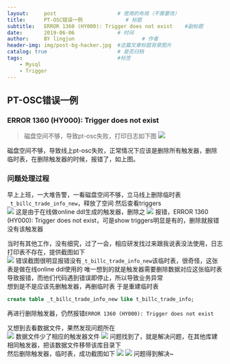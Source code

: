 ```yaml
---
layout:     post   				    # 使用的布局（不需要改）
title:      PT-OSC错误一例 				# 标题 
subtitle:   ERROR 1360 (HY000): Trigger does not exist    #副标题
date:       2019-06-06 				# 时间
author:     BY lingjun						# 作者
header-img: img/post-bg-hacker.jpg 	#这篇文章标题背景图片
catalog: true 						# 是否归档
tags:								#标签
    - Mysql
    - Trigger
---
```


## PT-OSC错误一例 

### ERROR 1360 (HY000): Trigger does not exist
> 磁盘空间不够，导致pt-osc失败，打印日志如下图
![](https://i.loli.net/2019/06/06/5cf8b459e97fe82341.jpg)

磁盘空间不够，导致线上pt-osc失败，正常情况下应该是删除所有触发器，删除临时表，在删除触发器的时候，报错了，如上图。

### 问题处理过程
早上上班，一大堆告警，一看磁盘空间不够，立马线上删除临时表`_t_billc_trade_info_new`，释放了空间
然后查看triggers  
![](https://i.loli.net/2019/06/06/5cf8b7456304285280.jpg)
这是由于在线做online ddl生成的触发器，删除之
![](https://i.loli.net/2019/06/06/5cf8b7c3412c981218.jpg)
报错，ERROR 1360 (HY000): Trigger does not exist，可是show triggers明显是有的，删除就报错没有该触发器  

当时有其他工作，没有细究，过了一会，相应研发找过来跟我说表没法使用，日志打印表不存在，提供截图如下  
![](https://i.loli.net/2019/06/06/5cf8b890a598935776.png)
错误截图很明显报错没有`_t_billc_trade_info_new`该临时表，很奇怪，这张表是做在线online ddl使用的 
唯一想到的就是触发器需要删除数据对应这张临时表导致报错，而他们代码遇到错误即停止，所以导致业务异常    
想到是不是应该先删触发器，再删临时表
于是重建临时表 
```sql
create table _t_billc_trade_info_new like t_billc_trade_info;
```
再进行删除触发器，仍然报错`ERROR 1360 (HY000): Trigger does not exist`

又想到去看数据文件，果然发现问题所在  
![](https://i.loli.net/2019/06/06/5cf8bbeccfd0c14933.jpg)
数据文件少了相应的触发器文件
![](https://i.loli.net/2019/06/06/5cf8bc251c64777044.jpg) 
问题找到了，就是解决问题，在其他库建相同触发器，把该数据文件移带该库目录下  
然后删除触发器，临时表，成功截图如下
![](https://i.loli.net/2019/06/06/5cf8bccc4272066626.jpg)
![](https://i.loli.net/2019/06/06/5cf8bce2838cd72371.jpg)
问题得到解决~
